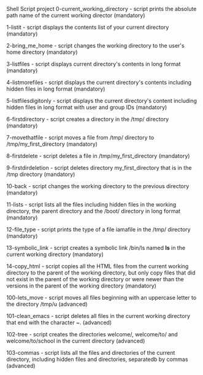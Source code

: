 Shell Script project
0-current_working_directory - script prints the absolute path name of the current working director (mandatory)

1-listit - script displays the contents list of your current directory (mandatory)

2-bring_me_home - script changes the working directory to the user's home directory (mandatory)

3-listfiles - script displays current directory's contents in long format (mandatory)

4-listmorefiles - script displays the current directory's contents including hidden files in long format (mandatory)

5-listfilesdigitonly - script displays the current directory's content including hidden files in long format with user and group IDs (mandatory)

6-firstdirectory - script creates a directory in the /tmp/ directory (mandatory)

7-movethatfile - script moves a file from /tmp/ directory to /tmp/my_first_directory (mandatory)

8-firstdelete - script deletes a file in /tmp/my_first_directory (mandatory)

9-firstdirdeletion - script deletes    directory my_first_directory that is in the /tmp directory (mandatory)

10-back - script changes the working directory to the previous directory (mandatory)

11-lists - script lists all the files including hidden files in the working directory, the parent directory and the /boot/ directory in long format (mandatory)

12-file_type - script prints the type of a file iamafile in the /tmp/ directory (mandatory)

13-symbolic_link - script creates a symbolic link /bin/ls named __ls__ in the current working directory (mandatory)

14-copy_html - script copies all the HTML files from the current working directory to the parent of the working directory, but only copy files that did not exist in the parent of the working directory or were newer than the versions in the parent of the working directory (mandatory)

100-lets_move - script moves all files beginning with an uppercase letter to the directory /tmp/u (advanced)

101-clean_emacs - script deletes all files in the current working directory that end with the character ~. (advanced)

102-tree - script creates the directories welcome/, welcome/to/ and welcome/to/school in the current directory (advanced)

103-commas - script lists all the files and directories of the current directory, including hidden files and directories, separatedb by commas (advanced)

